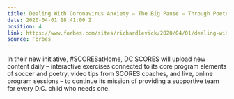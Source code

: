 ```yaml
---
title: Dealing With Coronavirus Anxiety – The Big Pause – Through Poetry
date: 2020-04-01 18:41:00 Z
position: 4
link: https://www.forbes.com/sites/richardlevick/2020/04/01/dealing-with-coronavirus-anxiety--the-big-pause--through-poetry/#2012f03f2cb6
source: Forbes
---
```


In their new initiative, #SCORESatHome, DC SCORES will upload new content daily – interactive exercises connected to its core program elements of soccer and poetry, video tips from SCORES coaches, and live, online program sessions – to continue its mission of providing a supportive team for every D.C. child who needs one.